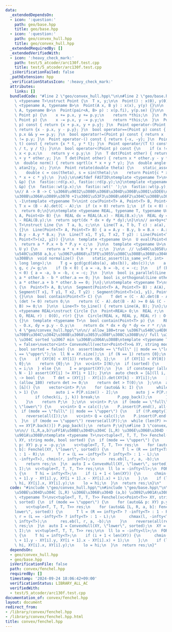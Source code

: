 ```yaml
---
data:
  _extendedDependsOn:
  - icon: ':question:'
    path: geo/base.hpp
    title: geo/base.hpp
  - icon: ':question:'
    path: geo/convex_hull.hpp
    title: geo/convex_hull.hpp
  _extendedRequiredBy: []
  _extendedVerifiedWith:
  - icon: ':heavy_check_mark:'
    path: test/5_atcoder/arc130f.test.cpp
    title: test/5_atcoder/arc130f.test.cpp
  _isVerificationFailed: false
  _pathExtension: hpp
  _verificationStatusIcon: ':heavy_check_mark:'
  attributes:
    links: []
  bundledCode: "#line 2 \"geo/convex_hull.hpp\"\n\n#line 2 \"geo/base.hpp\"\ntemplate\
    \ <typename T>\nstruct Point {\n  T x, y;\n\n  Point() : x(0), y(0) {}\n\n  template\
    \ <typename A, typename B>\n  Point(A x, B y) : x(x), y(y) {}\n\n  template <typename\
    \ A, typename B>\n  Point(pair<A, B> p) : x(p.fi), y(p.se) {}\n\n  Point operator+=(const\
    \ Point p) {\n    x += p.x, y += p.y;\n    return *this;\n  }\n  Point operator-=(const\
    \ Point p) {\n    x -= p.x, y -= p.y;\n    return *this;\n  }\n  Point operator+(Point\
    \ p) const { return {x + p.x, y + p.y}; }\n  Point operator-(Point p) const {\
    \ return {x - p.x, y - p.y}; }\n  bool operator==(Point p) const { return x ==\
    \ p.x && y == p.y; }\n  bool operator!=(Point p) const { return x != p.x || y\
    \ != p.y; }\n  Point operator-() const { return {-x, -y}; }\n  Point operator*(T\
    \ t) const { return {x * t, y * t}; }\n  Point operator/(T t) const { return {x\
    \ / t, y / t}; }\n\n  bool operator<(Point p) const {\n    if (x != p.x) return\
    \ x < p.x;\n    return y < p.y;\n  }\n  T dot(Point other) { return x * other.x\
    \ + y * other.y; }\n  T det(Point other) { return x * other.y - y * other.x; }\n\
    \n  double norm() { return sqrtl(x * x + y * y); }\n  double angle() { return\
    \ atan2(y, x); }\n\n  Point rotate(double theta) {\n    static_assert(!is_integral<T>::value);\n\
    \    double c = cos(theta), s = sin(theta);\n    return Point{c * x - s * y, s\
    \ * x + c * y};\n  }\n};\n\n#ifdef FASTIO\ntemplate <typename T>\nvoid rd(Point<T>\
    \ &p) {\n  fastio::rd(p.x), fastio::rd(p.y);\n}\ntemplate <typename T>\nvoid wt(Point<T>\
    \ &p) {\n  fastio::wt(p.x);\n  fastio::wt(' ');\n  fastio::wt(p.y);\n}\n#endif\n\
    \n// A -> B -> C \u3068\u9032\u3080\u3068\u304D\u306B\u3001\u5DE6\u306B\u66F2\u304C\
    \u308B\u306A\u3089\u3070 +1\u3001\u53F3\u306B\u66F2\u304C\u308B\u306A\u3089\u3070\
    \ -1\ntemplate <typename T>\nint ccw(Point<T> A, Point<T> B, Point<T> C) {\n \
    \ T x = (B - A).det(C - A);\n  if (x > 0) return 1;\n  if (x < 0) return -1;\n\
    \  return 0;\n}\n\ntemplate <typename REAL, typename T, typename U>\nREAL dist(Point<T>\
    \ A, Point<U> B) {\n  REAL dx = REAL(A.x) - REAL(B.x);\n  REAL dy = REAL(A.y)\
    \ - REAL(B.y);\n  return sqrt(dx * dx + dy * dy);\n}\n\n// ax+by+c\ntemplate <typename\
    \ T>\nstruct Line {\n  T a, b, c;\n\n  Line(T a, T b, T c) : a(a), b(b), c(c)\
    \ {}\n  Line(Point<T> A, Point<T> B) { a = A.y - B.y, b = B.x - A.x, c = A.x *\
    \ B.y - A.y * B.x; }\n  Line(T x1, T y1, T x2, T y2) : Line(Point<T>(x1, y1),\
    \ Point<T>(x2, y2)) {}\n\n  template <typename U>\n  U eval(Point<U> P) {\n  \
    \  return a * P.x + b * P.y + c;\n  }\n\n  template <typename U>\n  T eval(U x,\
    \ U y) {\n    return a * x + b * y + c;\n  }\n\n  // \u540C\u3058\u76F4\u7DDA\u304C\
    \u540C\u3058 a,b,c \u3067\u8868\u73FE\u3055\u308C\u308B\u3088\u3046\u306B\u3059\
    \u308B\n  void normalize() {\n    static_assert(is_same_v<T, int> || is_same_v<T,\
    \ long long>);\n    T g = gcd(gcd(abs(a), abs(b)), abs(c));\n    a /= g, b /=\
    \ g, c /= g;\n    if (b < 0) { a = -a, b = -b, c = -c; }\n    if (b == 0 && a\
    \ < 0) { a = -a, b = -b, c = -c; }\n  }\n\n  bool is_parallel(Line other) { return\
    \ a * other.b - b * other.a == 0; }\n  bool is_orthogonal(Line other) { return\
    \ a * other.a + b * other.b == 0; }\n};\n\ntemplate <typename T>\nstruct Segment\
    \ {\n  Point<T> A, B;\n\n  Segment(Point<T> A, Point<T> B) : A(A), B(B) {}\n \
    \ Segment(T x1, T y1, T x2, T y2) : Segment(Point<T>(x1, y1), Point<T>(x2, y2))\
    \ {}\n\n  bool contain(Point<T> C) {\n    T det = (C - A).det(B - A);\n    if\
    \ (det != 0) return 0;\n    return (C - A).dot(B - A) >= 0 && (C - B).dot(A -\
    \ B) >= 0;\n  }\n\n  Line<T> to_Line() { return Line(A, B); }\n};\n\ntemplate\
    \ <typename REAL>\nstruct Circle {\n  Point<REAL> O;\n  REAL r;\n  Circle(Point<REAL>\
    \ O, REAL r) : O(O), r(r) {}\n  Circle(REAL x, REAL y, REAL r) : O(x, y), r(r)\
    \ {}\n  template <typename T>\n  bool contain(Point<T> p) {\n    REAL dx = p.x\
    \ - O.x, dy = p.y - O.y;\n    return dx * dx + dy * dy <= r * r;\n  }\n};\n#line\
    \ 4 \"geo/convex_hull.hpp\"\n\n// allow_180=true \u3067\u540C\u4E00\u5EA7\u6A19\
    \u70B9\u304C\u3042\u308B\u3068\u3053\u308F\u308C\u308B\n// full \u306A\u3089 I[0]\
    \ \u304C sorted \u3067 min \u306B\u306A\u308B\ntemplate <typename T, bool allow_180\
    \ = false>\nvector<int> ConvexHull(vector<Point<T>>& XY, string mode = \"full\"\
    , bool sorted = false) {\n  assert(mode == \"full\" || mode == \"lower\" || mode\
    \ == \"upper\");\n  ll N = XY.size();\n  if (N == 1) return {0};\n  if (N == 2)\
    \ {\n    if (XY[0] < XY[1]) return {0, 1};\n    if (XY[1] < XY[0]) return {1,\
    \ 0};\n    return {0};\n  }\n  vc<int> I(N);\n  if (sorted) {\n    FOR(i, N) I[i]\
    \ = i;\n  } else {\n    I = argsort(XY);\n  }\n  if constexpr (allow_180) { FOR(i,\
    \ N - 1) assert(XY[i] != XY[i + 1]); }\n\n  auto check = [&](ll i, ll j, ll k)\
    \ -> bool {\n    T det = (XY[j] - XY[i]).det(XY[k] - XY[i]);\n    if constexpr\
    \ (allow_180) return det >= 0;\n    return det > T(0);\n  };\n\n  auto calc =\
    \ [&]() {\n    vector<int> P;\n    for (auto&& k: I) {\n      while (P.size()\
    \ > 1) {\n        auto i = P[P.size() - 2];\n        auto j = P[P.size() - 1];\n\
    \        if (check(i, j, k)) break;\n        P.pop_back();\n      }\n      P.eb(k);\n\
    \    }\n    return P;\n  };\n\n  vc<int> P;\n  if (mode == \"full\" || mode ==\
    \ \"lower\") {\n    vc<int> Q = calc();\n    P.insert(P.end(), all(Q));\n  }\n\
    \  if (mode == \"full\" || mode == \"upper\") {\n    if (!P.empty()) P.pop_back();\n\
    \    reverse(all(I));\n    vc<int> Q = calc();\n    P.insert(P.end(), all(Q));\n\
    \  }\n  if (mode == \"upper\") reverse(all(P));\n  while (len(P) >= 2 && XY[P[0]]\
    \ == XY[P.back()]) P.pop_back();\n  return P;\n}\n#line 3 \"convex/fenchel.hpp\"\
    \n\n// (L,R,a,b)\uFF1A\u50BE\u304D\u304C [L,R) \u306E\u3068\u304D (a,b) \u3092\
    \u901A\u308B\ntemplate <typename T>\nvc<tuple<T, T, T, T>> Fenchel(vc<Point<T>>\
    \ XY, string mode, bool sorted) {\n  if (mode == \"upper\") {\n    for (auto&&\
    \ p: XY) p.y = -p.y;\n    vc<tuple<T, T, T, T>> res;\n    for (auto&& [L, R, a,\
    \ b]: Fenchel(XY, \"lower\", sorted)) {\n      T l = (R == infty<T> ? -infty<T>\
    \ : 1 - R);\n      T r = (L == -infty<T> ? infty<T> : 1 - L);\n      chmax(l,\
    \ -infty<T>), chmin(r, infty<T>);\n      res.eb(l, r, a, -b);\n    }\n    reverse(all(res));\n\
    \    return res;\n  }\n  auto I = ConvexHull(XY, \"lower\", sorted);\n  XY = rearrange(XY,\
    \ I);\n  vc<tuple<T, T, T, T>> res;\n\n  ll lo = -infty<ll>;\n  FOR(i, len(XY))\
    \ {\n    T hi = infty<T>;\n    if (i + 1 < len(XY)) {\n      chmin(hi, floor(XY[i\
    \ + 1].y - XY[i].y, XY[i + 1].x - XY[i].x) + 1);\n    };\n    if (lo < hi) res.eb(lo,\
    \ hi, XY[i].x, XY[i].y);\n    lo = hi;\n  }\n  return res;\n}\n"
  code: "#include \"geo/convex_hull.hpp\"\n#include \"geo/base.hpp\"\n\n// (L,R,a,b)\uFF1A\
    \u50BE\u304D\u304C [L,R) \u306E\u3068\u304D (a,b) \u3092\u901A\u308B\ntemplate\
    \ <typename T>\nvc<tuple<T, T, T, T>> Fenchel(vc<Point<T>> XY, string mode, bool\
    \ sorted) {\n  if (mode == \"upper\") {\n    for (auto&& p: XY) p.y = -p.y;\n\
    \    vc<tuple<T, T, T, T>> res;\n    for (auto&& [L, R, a, b]: Fenchel(XY, \"\
    lower\", sorted)) {\n      T l = (R == infty<T> ? -infty<T> : 1 - R);\n      T\
    \ r = (L == -infty<T> ? infty<T> : 1 - L);\n      chmax(l, -infty<T>), chmin(r,\
    \ infty<T>);\n      res.eb(l, r, a, -b);\n    }\n    reverse(all(res));\n    return\
    \ res;\n  }\n  auto I = ConvexHull(XY, \"lower\", sorted);\n  XY = rearrange(XY,\
    \ I);\n  vc<tuple<T, T, T, T>> res;\n\n  ll lo = -infty<ll>;\n  FOR(i, len(XY))\
    \ {\n    T hi = infty<T>;\n    if (i + 1 < len(XY)) {\n      chmin(hi, floor(XY[i\
    \ + 1].y - XY[i].y, XY[i + 1].x - XY[i].x) + 1);\n    };\n    if (lo < hi) res.eb(lo,\
    \ hi, XY[i].x, XY[i].y);\n    lo = hi;\n  }\n  return res;\n}"
  dependsOn:
  - geo/convex_hull.hpp
  - geo/base.hpp
  isVerificationFile: false
  path: convex/fenchel.hpp
  requiredBy: []
  timestamp: '2024-09-24 18:06:42+09:00'
  verificationStatus: LIBRARY_ALL_AC
  verifiedWith:
  - test/5_atcoder/arc130f.test.cpp
documentation_of: convex/fenchel.hpp
layout: document
redirect_from:
- /library/convex/fenchel.hpp
- /library/convex/fenchel.hpp.html
title: convex/fenchel.hpp
---
```

